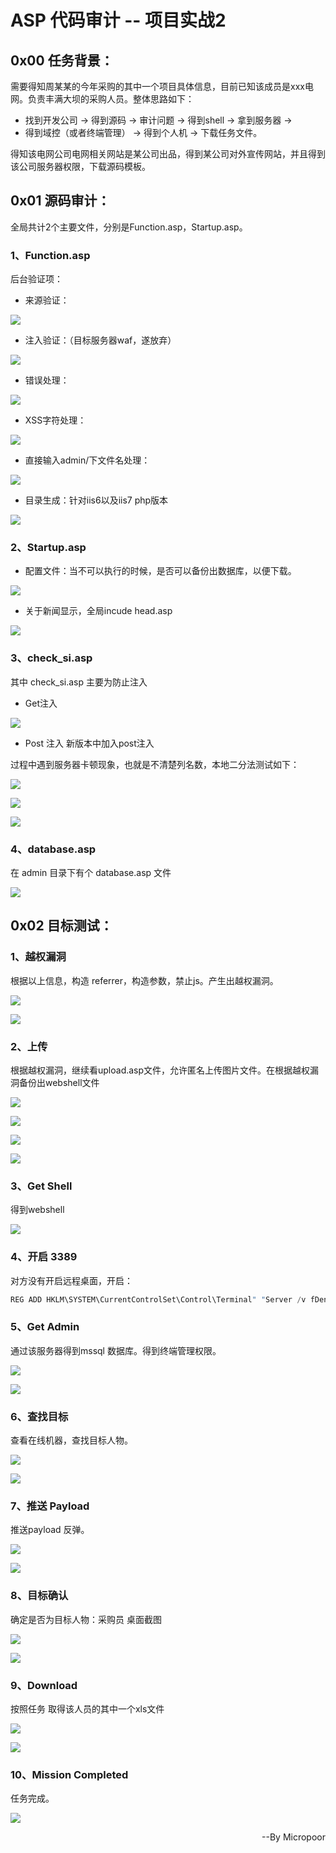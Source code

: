 # ASP 代码审计 -- 项目实战2  

## 0x00 任务背景：

需要得知周某某的今年采购的其中一个项目具体信息，目前已知该成员是xxx电网。负责丰满大坝的采购人员。整体思路如下：

* 找到开发公司 -> 得到源码 -> 审计问题 -> 得到shell -> 拿到服务器 ->
* 得到域控（或者终端管理） -> 得到个人机 -> 下载任务文件。

得知该电网公司电网相关网站是某公司出品，得到某公司对外宣传网站，并且得到该公司服务器权限，下载源码模板。

## 0x01 源码审计：

全局共计2个主要文件，分别是Function.asp，Startup.asp。

### 1、Function.asp

后台验证项：  
* 来源验证：  

![](media/f3d00f2e404aed2ace94202fad9196e1.jpg)

* 注入验证：（目标服务器waf，遂放弃）  

![](media/69876bba47950df97d93d92afc6db16e.jpg)

* 错误处理：  

![](media/84612708e4d4f301fd655d48dc05267a.jpg)

* XSS字符处理：  

![](media/2e3dd4d6f449ed860b790f4022b17291.jpg)

* 直接输入admin/下文件名处理：  

![](media/99f0ee3d3f7cd1ff3965502aff91bf1e.jpg)

* 目录生成：针对iis6以及iis7 php版本  

![](media/0a28fcfc4ba6e48eb857cc6b18e374e5.jpg)

### 2、Startup.asp  

* 配置文件：当不可以执行的时候，是否可以备份出数据库，以便下载。  

![](media/47c48653bf1053dce5cee81320444f63.jpg)

* 关于新闻显示，全局incude head.asp  

![](media/2275d60bafee51dd0adf82a42b9d079b.jpg)

### 3、check_si.asp

其中 check_si.asp 主要为防止注入  

* Get注入  

![](media/398190858612948b7bee70a83bd145c2.jpg)

* Post 注入 新版本中加入post注入

过程中遇到服务器卡顿现象，也就是不清楚列名数，本地二分法测试如下：  

![](media/6c8bfb4c6de07bb3a93296288a15bbb0.jpg)  

![](media/664d42e0571762dcbe9c25f6b43928b1.jpg)  

![](media/f6c06ab3aefa6fffd987c9c7c90ed3e0.jpg)

### 4、database.asp

在 admin 目录下有个 database.asp 文件   

![](media/8271f2240cf178ee4a6fba221aeaedc2.jpg)

## 0x02 目标测试：  

### 1、越权漏洞

根据以上信息，构造 referrer，构造参数，禁止js。产生出越权漏洞。

![](media/5d66957a8586118f1ca10d23a0815a85.jpg)  

![](media/bff69d4a2c2a89ef8703ec99fd8fc8e3.jpg)

### 2、上传

根据越权漏洞，继续看upload.asp文件，允许匿名上传图片文件。在根据越权漏洞备份出webshell文件

![](media/35aca0797d0299bb8c104d8be4bb3d6c.jpg)  

![](media/cc1c8766b6439d3e3c011ae8250066ad.jpg)  

![](media/18f0b435a0ce1ccbb750a46e4b8df563.jpg)  

![](media/f1e074099cd43a5aa7057f57762b768f.jpg)  

### 3、Get Shell

得到webshell  

![](media/17ab0b85f64e92e48eaeeb32ef0f83aa.jpg)

### 4、开启 3389

对方没有开启远程桌面，开启：

```powershell
REG ADD HKLM\SYSTEM\CurrentControlSet\Control\Terminal" "Server /v fDenyTSConnections /t REG_DWORD /d 00000000 /f
```
### 5、Get Admin

通过该服务器得到mssql 数据库。得到终端管理权限。

![](media/ae7a57c36b08aeb2176945f9e2072e6d.jpg)  

![](media/ccc30aaffee18324e722073588b55c9b.jpg)

### 6、查找目标

查看在线机器，查找目标人物。  

![](media/7e76f878e0182df67f910a01ccfa315c.jpg)  

![](media/9906ffaba02adcbfef821163286b9104.jpg)

### 7、推送 Payload  

推送payload 反弹。  

![](media/09d81485119e132856f82757b8418f69.jpg)  

![](media/9938674149690d748853a0adf86e8fe3.jpg)

### 8、目标确认  

确定是否为目标人物：采购员 桌面截图    

![](media/545e99d1852fd486c825fc29598b0a0d.jpg)    

![](media/04deeea27d64d51d2a0826d5d66b488d.jpg)  

### 9、Download  

按照任务 取得该人员的其中一个xls文件  

![](media/f67aea48578dce29a104af040d4cbe74.jpg)  

![](media/ec0b56268a8689d959c65ca976e3cd90.jpg)

### 10、Mission Completed

任务完成。

![](media/a90bcbaa1e1bb96809cfb8afc4a4dc22.jpg)


<p align="right">--By  Micropoor </p>
